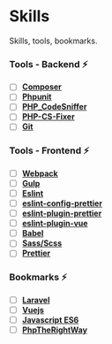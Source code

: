 # Skills
Skills, tools, bookmarks.

### Tools - Backend :zap:
- [ ] **[Composer](https://getcomposer.org)**
- [ ] **[Phpunit](https://phpunit.de)**
- [ ] **[PHP_CodeSniffer](https://github.com/squizlabs/PHP_CodeSniffer)**
- [ ] **[PHP-CS-Fixer](https://github.com/FriendsOfPHP/PHP-CS-Fixer)**
- [ ] **[Git](https://git-scm.com)**

### Tools - Frontend :zap:
- [ ] **[Webpack](https://webpack.js.org)**
- [ ] **[Gulp](https://gulpjs.com)**
- [ ] **[Eslint](https://eslint.org)**
- [ ] **[eslint-config-prettier](https://github.com/prettier/eslint-config-prettier)**
- [ ] **[eslint-plugin-prettier](https://github.com/prettier/eslint-plugin-prettier)**
- [ ] **[eslint-plugin-vue](https://github.com/vuejs/eslint-plugin-vue)**
- [ ] **[Babel](https://babeljs.io)**
- [ ] **[Sass/Scss](https://sass-lang.com)**
- [ ] **[Prettier](https://prettier.io)**

### Bookmarks :zap:
- [ ] **[Laravel](https://laravel.com)**
- [ ] **[Vuejs](https://vuejs.org)**
- [ ] **[Javascript ES6](https://github.com/lukehoban/es6features)**
- [ ] **[PhpTheRightWay](https://phptherightway.com)**
